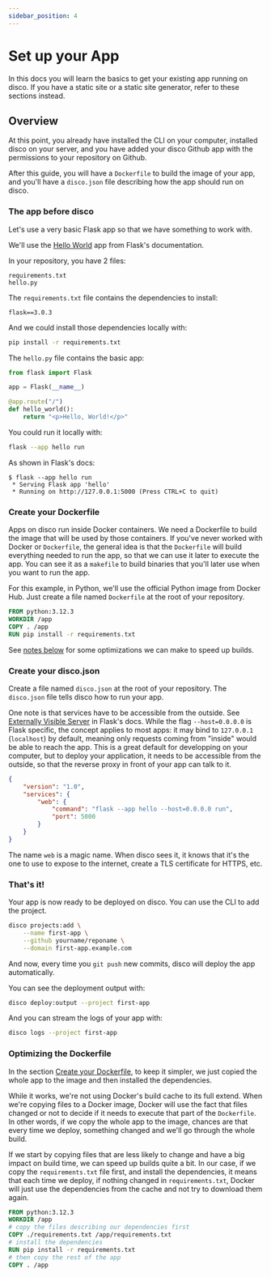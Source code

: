 ```yaml
---
sidebar_position: 4
---
```


# Set up your App

In this docs you will learn the basics to get your existing app running on disco. If you have a static site or a static site generator, refer to these sections instead.

## Overview

At this point, you already have installed the CLI on your computer, installed disco on your server, and you have added your disco Github app with the permissions to your repository on Github.

After this guide, you will have a `Dockerfile` to build the image of your app, and you'll have a `disco.json` file describing how the app should run on disco.

### The app before disco

Let's use a very basic Flask app so that we have something to work with.

We'll use the [Hello World](https://flask.palletsprojects.com/en/3.0.x/quickstart/) app from Flask's documentation.

In your repository, you have 2 files:
```
requirements.txt
hello.py
```

The `requirements.txt` file contains the dependencies to install:
```
flask==3.0.3
```
And we could install those dependencies locally with:

```bash
pip install -r requirements.txt
```

The `hello.py` file contains the basic app:
```python
from flask import Flask

app = Flask(__name__)

@app.route("/")
def hello_world():
    return "<p>Hello, World!</p>"
```

You could run it locally with:

```bash
flask --app hello run
```

As shown in Flask's docs:
```
$ flask --app hello run
 * Serving Flask app 'hello'
 * Running on http://127.0.0.1:5000 (Press CTRL+C to quit)
```

### Create your Dockerfile

Apps on disco run inside Docker containers. We need a Dockerfile to build the image that will be used by those containers. If you've never worked with Docker or `Dockerfile`, the general idea is that the `Dockerfile` will build everything needed to run the app, so that we can use it later to execute the app. You can see it as a `makefile` to build binaries that you'll later use when you want to run the app.

For this example, in Python, we'll use the official Python image from Docker Hub. Just create a file named `Dockerfile` at the root of your repository.

```Dockerfile
FROM python:3.12.3
WORKDIR /app
COPY . /app
RUN pip install -r requirements.txt
```

See [notes below](#optimizing-the-dockerfile) for some optimizations we can make to speed up builds.

### Create your disco.json

Create a file named `disco.json` at the root of your repository. The `disco.json` file tells disco how to run your app.

One note is that services have to be accessible from the outside. See [Externally Visible Server](https://flask.palletsprojects.com/en/3.0.x/quickstart/#public-server) in Flask's docs. While the flag `--host=0.0.0.0` is Flask specific, the concept applies to most apps: it may bind to `127.0.0.1` (`localhost`) by default, meaning only requests coming from "inside" would be able to reach the app. This is a great default for developping on your computer, but to deploy your application, it needs to be accessible from the outside, so that the reverse proxy in front of your app can talk to it.

```json
{
    "version": "1.0",
    "services": {
        "web": {
            "command": "flask --app hello --host=0.0.0.0 run",
            "port": 5000
        }
    }
}
```

The name `web` is a magic name. When disco sees it, it knows that it's the one to use to expose to the internet, create a TLS certificate for HTTPS, etc.

### That's it!

Your app is now ready to be deployed on disco. You can use the CLI to add the project.

```bash
disco projects:add \
    --name first-app \
    --github yourname/reponame \
    --domain first-app.example.com
```

And now, every time you `git push` new commits, disco will deploy the app automatically.

You can see the deployment output with:
```bash
disco deploy:output --project first-app
```

And you can stream the logs of your app with:
```bash
disco logs --project first-app
```

### Optimizing the Dockerfile

In the section [Create your Dockerfile](#create-your-dockerfile), to keep it simpler, we just copied the whole app to the image and then installed the dependencies.

While it works, we're not using Docker's build cache to its full extend. When we're copying files to a Docker image, Docker will use the fact that files changed or not to decide if it needs to execute that part of the `Dockerfile`. In other words, if we copy the whole app to the image, chances are that every time we deploy, something changed and we'll go through the whole build.

If we start by copying files that are less likely to change and have a big impact on build time, we can speed up builds quite a bit. In our case, if we copy the `requirements.txt` file first, and install the dependencies, it means that each time we deploy, if nothing changed in `requirements.txt`, Docker will just use the dependencies from the cache and not try to download them again.


```Dockerfile
FROM python:3.12.3
WORKDIR /app
# copy the files describing our dependencies first
COPY ./requirements.txt /app/requirements.txt
# install the dependencies
RUN pip install -r requirements.txt
# then copy the rest of the app
COPY . /app
```
